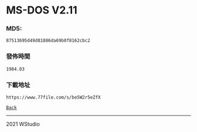 # MS-DOS V2.11
### MD5:
`87513695d49d81886da69b0f8162cbc2` 
### 發佈時間
`1984.03`
### 下載地址
`https://www.77file.com/s/be5W2r5eZfX`
   
[`Back`](../)   
   
----------------------------------
2021 WStudio  
